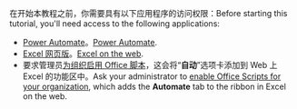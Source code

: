 <span data-ttu-id="ef95c-101">在开始本教程之前，你需要具有以下应用程序的访问权限：</span><span class="sxs-lookup"><span data-stu-id="ef95c-101">Before starting this tutorial, you'll need access to the following applications:</span></span>

- <span data-ttu-id="ef95c-102">[Power Automate](/power-automate/organization-q-and-a)。</span><span class="sxs-lookup"><span data-stu-id="ef95c-102">[Power Automate](/power-automate/organization-q-and-a).</span></span>
- <span data-ttu-id="ef95c-103">[Excel 网页版](https://www.office.com/launch/excel)。</span><span class="sxs-lookup"><span data-stu-id="ef95c-103">[Excel on the web](https://www.office.com/launch/excel).</span></span>
- <span data-ttu-id="ef95c-104">要求管理员[为组织启用 Office 脚本](/microsoft-365/admin/manage/manage-office-scripts-settings)，这会将“**自动**”选项卡添加到 Web 上 Excel 的功能区中。</span><span class="sxs-lookup"><span data-stu-id="ef95c-104">Ask your administrator to [enable Office Scripts for your organization](/microsoft-365/admin/manage/manage-office-scripts-settings), which adds the **Automate** tab to the ribbon in Excel on the web.</span></span>
